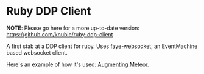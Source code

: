 Ruby DDP Client
===============

**NOTE**: Please go here for a more up-to-date version: https://github.com/knubie/ruby-ddp-client

A first stab at a DDP client for ruby. Uses [faye-websocket](https://github.com/faye/faye-websocket-ruby), an EventMachine based websocket client.

Here's an example of how it's used: [Augmenting Meteor](http://bindle.me/blog/index.php/726/augmenting-meteor-plugging-gaps-with-external-services).
